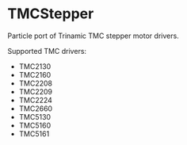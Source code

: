 TMCStepper
===

Particle port of Trinamic TMC stepper motor drivers.

Supported TMC drivers:
* TMC2130
* TMC2160
* TMC2208
* TMC2209
* TMC2224
* TMC2660
* TMC5130
* TMC5160
* TMC5161
